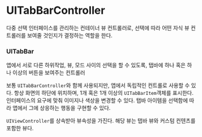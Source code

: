 # UITabBarController
다중 선택 인터페이스를 관리하는 컨테이너 뷰 컨트롤러로, 선택에 따라 어떤 자식 뷰 컨트롤러를 보여줄 것인지가 결정하는 역할을 한다.

### UITabBar
앱에서 서로 다른 하위작업, 뷰, 모드 사이의 선택을 할 수 있도록, 탭바에 하나 혹은 하나 이상의 버튼을 보여주는 컨트롤러

보통 `UITabBarController`와 함께 사용되지만, 앱에서 독립적인 컨트롤로 사용할 수 있다. 항상 화면의 하단에 위치하며, 1개 혹은 1개 이상의 `UITabBarItem`객체를 표시한다. 인터페이스의 요구에 맞춰 이미지나 색상을 변경할 수 있다. 탭바 아이템을 선택함에 따라 앱에서 그에 상응하는 행동을 구현할 수 있다.

`UIViewController`를 상속받아 뷰속성을 가진다. 해당 뷰는 탭바 뷰와 커스텀 컨텐츠를 포함한 뷰다.